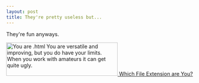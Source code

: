 ```yaml
---
layout: post
title: They're pretty useless but...
---
```

They're fun anyways.

<a href="http://www.bbspot.com/News/2004/10/extension_quiz.php"><img height="90" alt="You are .html You are versatile and improving, but you do have your limits.  When you work with amateurs it can get quite ugly." src="http://www.bbspot.com/Images/News_Features/2004/10/file_extensions/html.jpg" width="300" border="0" />
Which File Extension are You?</a>